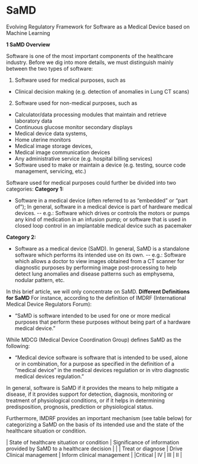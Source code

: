 # SaMD
Evolving Regulatory Framework for Software as a Medical Device based on Machine Learning

**1 SaMD Overview**

Software is one of the most important components of the healthcare industry. Before we dig into more details, we must distinguish mainly between the two types of software: 
1. Software used for medical purposes, such as
- Clinical decision making (e.g. detection of anomalies in Lung CT scans)
2. Software used for non-medical purposes, such as
- Calculator/data processing modules that maintain and retrieve laboratory data
- Continuous glucose monitor secondary displays
- Medical device data systems, 
- Home uterine monitors
- Medical image storage devices, 
- Medical image communication devices 
- Any administrative service (e.g. hospital billing services) 
- Software used to make or maintain a device (e.g. testing, source code management, servicing, etc.)

Software used for medical purposes could further be divided into two categories:
**Category 1:**
- Software in a medical device (often referred to as “embedded” or “part of”); In general, software in a medical device is part of hardware medical devices.
-- e.g.: Software which drives or controls the motors or pumps any kind of medication in an infusion pump; or software that is used in closed loop control in an implantable medical device such as pacemaker

**Category 2:**
- Software as a medical device (SaMD). In general, SaMD is a standalone software which performs its intended use on its own.
-- e.g.: Software which allows a doctor to view images obtained from a CT scanner for diagnostic purposes by performing image post-processing to help detect lung anomalies and disease patterns such as emphysema, nodular pattern, etc.

In this brief article, we will only concentrate on SaMD. 
**Different Definitions for SaMD**
For instance, according to the definition of IMDRF (International Medical Device Regulators Forum): 
- “SaMD is software intended to be used for one or more medical purposes that perform these purposes without being part of a hardware medical device.”

While MDCG (Medical Device Coordination Group) defines SaMD as the following:
- “Medical device software is software that is intended to be used, alone or in combination, for a purpose as specified in the definition of a “medical device” in the medical devices regulation or in vitro diagnostic medical devices regulation.”

In general, software is SaMD if it provides the means to help mitigate a disease, if it provides support for detection, diagnosis, monitoring or treatment of physiological conditions, or if it helps in determining predisposition, prognosis, prediction or physiological status.

Furthermore, IMDRF provides an important mechanism (see table below) for categorizing a SaMD on the basis of its intended use and the state of the healthcare situation or condition.


| State of healthcare situation or condition | Significance of information provided by SaMD to a healthcare decision |
|                                            | Treat or diagnose | Drive Clinical management | Inform clinical management |
|Critical                                    | IV                | III                       | II                         |




